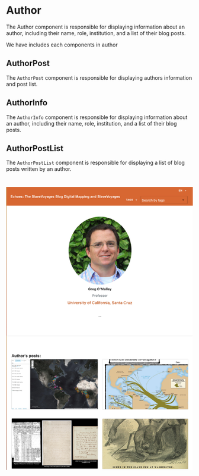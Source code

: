# Author

The Author component is responsible for displaying information about an author, including their name, role, institution, and a list of their blog posts.

We have includes each components in author

## AuthorPost

The `AuthorPost` component is responsible for displaying authors information and post list.

## AuthorInfo

The `AuthorInfo` component is responsible for displaying information about an author, including their name, role, institution, and a list of their blog posts.

## AuthorPostList

The `AuthorPostList` component is responsible for displaying a list of blog posts written by an author.

#

![InstitutionAuthors](../../../assets/author.png)
